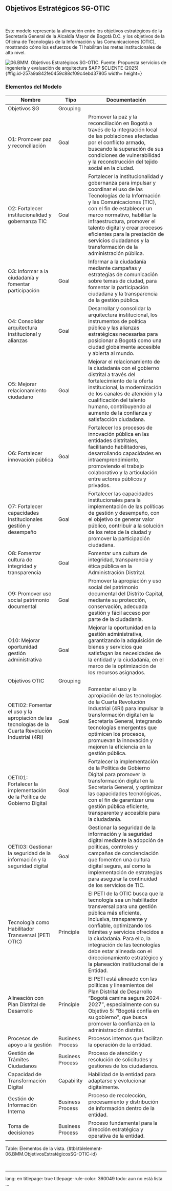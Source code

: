 
## Objetivos Estratégicos SG-OTIC

> 

<br>

Este modelo representa la alineación entre los objetivos estratégicos de la Secretaría General de la Alcaldía Mayor de Bogotá D.C. y los objetivos de la Oficina de Tecnologías de la Información y las Comunicaciones (OTIC), mostrando cómo los esfuerzos de TI habilitan las metas institucionales de alto nivel.

![06.BMM. Objetivos Estratégicos SG-OTIC. _Fuente: Propuesta servicios de ingeniería y evaluación de arquitectura $APP $CLIENTE (2025)_](images/06.BMM.ObjetivosEstratégicosSG-OTIC.png){#fig:id-257a9a842fe0459c88cf09c4ebd37805 width= height=}

### Elementos del Modelo

| Nombre  | Tipo | Documentación |
|---------|------|---------------|
| Objetivos SG | Grouping |  |
| O1: Promover paz y reconciliación | Goal | Promover la paz y la reconciliación en Bogotá a través de la integración local de las poblaciones afectadas por el conflicto armado, buscando la superación de sus condiciones de vulnerabilidad y la reconstrucción del tejido social en la ciudad. |
| O2: Fortalecer institucionalidad y gobernanza TIC | Goal | Fortalecer la institucionalidad y gobernanza para impulsar y coordinar el uso de las Tecnologías de la Información y las Comunicaciones (TIC), con el fin de establecer un marco normativo, habilitar la infraestructura, promover el talento digital y crear procesos eficientes para la prestación de servicios ciudadanos y la transformación de la administración pública. |
| O3: Informar a la ciudadanía y fomentar participación | Goal | Informar a la ciudadanía mediante campañas y estrategias de comunicación sobre temas de ciudad, para fomentar la participación ciudadana y la transparencia de la gestión pública. |
| O4: Consolidar arquitectura institucional y alianzas | Goal | Desarrollar y consolidar la arquitectura institucional, los instrumentos de política pública y las alianzas estratégicas necesarias para posicionar a Bogotá como una ciudad globalmente accesible y abierta al mundo. |
| O5: Mejorar relacionamiento ciudadano | Goal | Mejorar el relacionamiento de la ciudadanía con el gobierno distrital a través del fortalecimiento de la oferta institucional, la modernización de los canales de atención y la cualificación del talento humano, contribuyendo al aumento de la confianza y satisfacción ciudadana. |
| O6: Fortalecer innovación pública | Goal | Fortalecer los procesos de innovación pública en las entidades distritales, facilitando habilitadores, desarrollando capacidades en intraemprendimiento, promoviendo el trabajo colaborativo y la articulación entre actores públicos y privados. |
| O7: Fortalecer capacidades institucionales gestión y desempeño | Goal | Fortalecer las capacidades institucionales para la implementación de las políticas de gestión y desempeño, con el objetivo de generar valor público, contribuir a la solución de los retos de la ciudad y promover la participación ciudadana. |
| O8: Fomentar cultura de integridad y transparencia | Goal | Fomentar una cultura de integridad, transparencia y ética pública en la Administración Distrital. |
| O9: Promover uso social patrimonio documental | Goal | Promover la apropiación y uso social del patrimonio documental del Distrito Capital, mediante su protección, conservación, adecuada gestión y fácil acceso por parte de la ciudadanía. |
| O10: Mejorar oportunidad gestión administrativa | Goal | Mejorar la oportunidad en la gestión administrativa, garantizando la adquisición de bienes y servicios que satisfagan las necesidades de la entidad y la ciudadanía, en el marco de la optimización de los recursos asignados. |
| Objetivos OTIC | Grouping |  |
| OETI02: Fomentar el uso y la apropiación de las tecnologías de la Cuarta Revolución Industrial (4RI)  | Goal | Fomentar el uso y la apropiación de las tecnologías de la Cuarta Revolución Industrial (4RI) para impulsar la transformación digital en la Secretaría General, integrando tecnologías emergentes que optimicen los procesos, promuevan la innovación y mejoren la eficiencia en la gestión pública. |
| OETI01: Fortalecer la implementación de la Política de Gobierno Digital | Goal | Fortalecer la implementación de la Política de Gobierno Digital para promover la transformación digital en la Secretaría General, y optimizar las capacidades tecnológicas, con el fin de garantizar una gestión pública eficiente, transparente y accesible para la ciudadanía. |
| OETI03: Gestionar la seguridad de la información y la seguridad digital | Goal | Gestionar la seguridad de la información y la seguridad digital mediante la adopción de políticas, controles y campañas de concienciación que fomenten una cultura digital segura, así como la implementación de estrategias para asegurar la continuidad de los servicios de TIC. |
| Tecnología como Habilitador Transversal (PETI OTIC) | Principle | El PETI de la OTIC busca que la tecnología sea un habilitador transversal para una gestión pública más eficiente, inclusiva, transparente y confiable, optimizando los trámites y servicios ofrecidos a la ciudadanía. Para ello, la integración de las tecnologías debe estar alineada con el direccionamiento estratégico y la planeación institucional de la Entidad. |
| Alineación con Plan Distrital de Desarrollo | Principle | El PETI está alineado con las políticas y lineamientos del Plan Distrital de Desarrollo “Bogotá camina segura 2024-2027”, especialmente con su Objetivo 5: "Bogotá confía en su gobierno", que busca promover la confianza en la administración distrital. |
| Procesos de apoyo a la gestión | Business Process | Procesos internos que facilitan la operación de la entidad. |
| Gestión de Trámites Ciudadanos | Business Process | Proceso de atención y resolución de solicitudes y gestiones de los ciudadanos. |
| Capacidad de Transformación Digital | Capability | Habilidad de la entidad para adaptarse y evolucionar digitalmente. |
| Gestión de Información Interna | Business Process | Proceso de recolección, procesamiento y distribución de información dentro de la entidad. |
| Toma de decisiones | Business Process | Proceso fundamental para la dirección estratégica y operativa de la entidad. |

Table: Elementos de la vista. {#tbl:tblelement-06.BMM.ObjetivosEstratégicosSG-OTIC-id}

<br>




---
lang: en
titlepage: true
titlepage-rule-color: 360049
todo: aun no está lista
...

